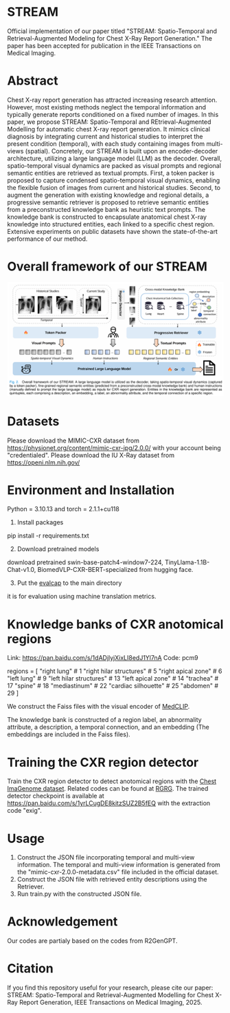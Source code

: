 # STREAM
Official implementation of our paper titled "STREAM: Spatio-Temporal and Retrieval-Augmented Modeling for Chest X-Ray Report Generation." The paper has been accepted for publication in the IEEE Transactions on Medical Imaging.

# Abstract
Chest X-ray report generation has attracted increasing research attention. However, most existing methods neglect the temporal information and typically generate reports conditioned on a fixed number of images. In this paper, we propose STREAM: Spatio-Temporal and REtrieval-Augmented Modelling for automatic chest X-ray report generation. It mimics clinical diagnosis by integrating current and historical studies to interpret the present condition (temporal), with each study containing images from multi-views (spatial). Concretely, our STREAM is built upon an encoder-decoder architecture, utilizing a large language model (LLM) as the decoder. Overall, spatio-temporal visual dynamics are packed as visual prompts and regional semantic entities are retrieved as textual prompts. First, a token packer is proposed to capture condensed spatio-temporal visual dynamics, enabling the flexible fusion of images from current and historical studies. Second, to augment the generation with existing knowledge and regional details, a progressive semantic retriever is proposed to retrieve semantic entities from a preconstructed knowledge bank as heuristic text prompts. The knowledge bank is constructed to encapsulate anatomical chest X-ray knowledge into structured entities, each linked to a specific chest region. Extensive experiments on public datasets have shown the state-of-the-art performance of our method. 

# Overall framework of our STREAM

![Overall framework of our STREAM](https://github.com/yangyan22/STREAM/blob/main/models/STREAM.png)


# Datasets
Please download the MIMIC-CXR dataset from https://physionet.org/content/mimic-cxr-jpg/2.0.0/ with your account being "credentialed".
Please download the IU X-Ray dataset from https://openi.nlm.nih.gov/

# Environment and Installation
Python = 3.10.13 and torch = 2.1.1+cu118

1. Install packages
   
pip install -r requirements.txt

2. Download pretrained models

download pretrained swin-base-patch4-window7-224, TinyLlama-1.1B-Chat-v1.0, BiomedVLP-CXR-BERT-specialized from hugging face.

3. Put the [evalcap](https://github.com/wang-zhanyu/R2GenGPT) to the main directory

it is for evaluation using machine translation metrics.

# Knowledge banks of CXR anotomical regions
 
Link: https://pan.baidu.com/s/1dADjlyjXixLI8edJ1Yl7nA  Code: pcm9 

regions = [
    "right lung"               # 1
    "right hilar structures"  # 5
    "right apical zone"       # 6
    "left lung"               # 9
    "left hilar structures"    # 13
    "left apical zone"         # 14
    "trachea"                  # 17
    "spine"                 # 18
    "mediastinum"          # 22
    "cardiac silhouette"       # 25
    "abdomen"                   # 29
]

We construct the Faiss files with the visual encoder of [MedCLIP](https://github.com/RyanWangZf/MedCLIP).

The knowledge bank is constructed of a region label, an abnormality attribute, a description, a temporal connection, and an embedding (The embeddings are included in the Faiss files).

# Training the CXR region detector

Train the CXR region detector to detect anotomical regions with the [Chest ImaGenome dataset](https://physionet.org/content/chest-imagenome/1.0.0/). Related codes can be found at [RGRG](https://github.com/ttanida/rgrg).
The trained detector checkpoint is available at https://pan.baidu.com/s/1yrLCugDE8kitzSUZ2B5fEQ with the extraction code "exig". 

# Usage
1. Construct the JSON file incorporating temporal and multi-view information. The temporal and multi-view information is generated from the "mimic-cxr-2.0.0-metadata.csv" file included in the official dataset.
2. Construct the JSON file with retrieved entity descriptions using the Retriever.
3. Run train.py with the constructed JSON file.

# Acknowledgement
Our codes are partialy based on the codes from R2GenGPT.

# Citation
If you find this repository useful for your research, please cite our paper:
STREAM: Spatio-Temporal and Retrieval-Augmented Modelling for Chest X-Ray Report Generation, IEEE Transactions on Medical Imaging, 2025.
